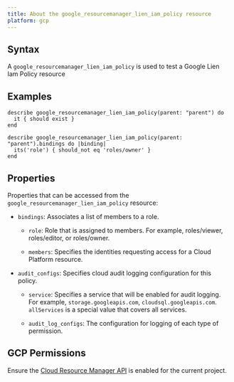 ```yaml
---
title: About the google_resourcemanager_lien_iam_policy resource
platform: gcp
---
```


## Syntax
A `google_resourcemanager_lien_iam_policy` is used to test a Google Lien Iam Policy resource

## Examples
```
describe google_resourcemanager_lien_iam_policy(parent: "parent") do
  it { should exist }
end

describe google_resourcemanager_lien_iam_policy(parent: "parent").bindings do |binding|
  its('role') { should_not eq 'roles/owner' }
end
```

## Properties
Properties that can be accessed from the `google_resourcemanager_lien_iam_policy` resource:

  * `bindings`: Associates a list of members to a role.

    * `role`: Role that is assigned to members. For example, roles/viewer, roles/editor, or roles/owner.

    * `members`: Specifies the identities requesting access for a Cloud Platform resource.

  * `audit_configs`: Specifies cloud audit logging configuration for this policy.

    * `service`: Specifies a service that will be enabled for audit logging. For example, `storage.googleapis.com`, `cloudsql.googleapis.com`. `allServices`  is a special value that covers all services.

    * `audit_log_configs`: The configuration for logging of each type of permission.



## GCP Permissions

Ensure the [Cloud Resource Manager API](https://console.cloud.google.com/apis/library/cloudresourcemanager.googleapis.com/) is enabled for the current project.
